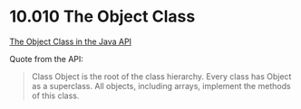 # 10.010 The Object Class

[The Object Class in the Java API](https://docs.oracle.com/en/java/javase/17/docs/api/java.base/java/lang/Object.html)

Quote from the API:

> Class Object is the root of the class hierarchy. Every class has Object as a superclass. All objects, including arrays, implement the methods of this class.